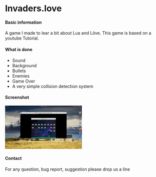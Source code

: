 # Invaders.love

#### Basic information

A game I made to lear a bit about Lua and Löve.
This game is based on a youtube Tutorial.

#### What is done

 * Sound
 * Background
 * Bullets
 * Enemies
 * Game Over
 * A very simple collision detection system

#### Screenshot

<img src="assets/images/screen.png" width="50%">

#### Contact

For any question, bug report, suggestion please drop us a line
